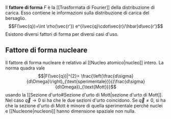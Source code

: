 Il **fattore di forma** $F$ è la [[Trasformata di Fourier]] della distribuzione di carica. Esso contiene le informazioni sulla distribuzione di carica del bersaglio.
$$F(\vec{q})=\int \rho(\vec{r'}) e^{i\vec{q}\cdot\vec{r}/\hbar}d\vec{r'}$$
Esistono diversi fattori di forma per diversi casi d'uso.
## Fattore di forma nucleare
Il fattore di forma nucleare è relativo al [[Nucleo atomico|nucleo]] intero. La norma quadra vale
$$|F(\vec{q})|^{2}= \frac{\left(\frac{d\sigma}{d\Omega}\right)_{\text{sperimentale}}}{(\frac{d\sigma}{d\Omega})_{\text{Mott}}}$$
usando la [[Sezione d'urto#Sezione d'urto di Mott|sezione d'urto di Mott]]. Nel caso $\vec{q}\rightarrow 0$ si ha che le due sezioni d'urto coincidono. Se $\vec{q}\neq0$, si ha che la sezione d'urto di Mott è minore di quella sperimentale perché nuclei e [[Nucleone|nucleoni]] hanno dimensione spaziale non nulla.